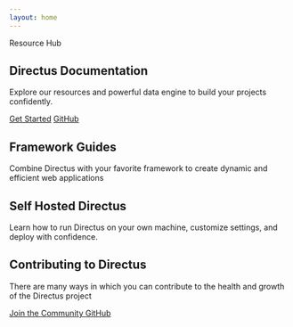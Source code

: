 ```yaml
---
layout: home
---
```


<script setup>
import Footer from "./.vitepress/components/home/Footer.vue"
import SelfHosting from "./.vitepress/components/home/SelfHosting.vue"
import Article from "./.vitepress/components/home/Article.vue"
import Github from "./.vitepress/components/home/icons/Github.vue"
import Divider from "./.vitepress/components/Divider.vue"
import SnippetToggler from "./.vitepress/components/SnippetToggler.vue"
import Pattern from "./.vitepress/components/Pattern.vue"
import { data as articles } from "./index.data.js"
</script>

<section class="hero padding-box">
	<div class="section-container flex">
		<div class="hero-content section-padding--hero">
			<p class="hero-badge">Resource Hub</p>
			<h1 class="m-20">Directus Documentation</h1>
			<p class="m-20">Explore our resources and powerful data engine to build your projects confidently.</p>
			<div class="hero-buttons">
				<a class="primary-btn" href="/getting-started/quickstart">Get Started</a>
				<a class="secondary-btn inline-flex" href="https://github.com/directus/directus/" target="_blank">
					GitHub
					<Github style="margin-left: 6px" />
				</a>
			</div>
		</div>
		<div class="hero-toggler ml-20">

<SnippetToggler :choices="['REST', 'GraphQL', 'SDK']" label="API">
<template #rest>

```js
GET /items/products/4?
	fields[]=id,status,title,category,image.id,image.name
```

</template>
<template #graphql>

```graphql
query {
	articles_by_id(id: 4) {
		id
		status
		title
		category
		image {
			id
			name
		}
	}
}
```

</template>
<template #sdk>

```js
await directus.items('articles').readOne(4, {
  fields: [
		'id',
		'status',
		'title',
		'category',
		'image.id',
		'image.name'
	],
});
```

</template>
</SnippetToggler>
		</div>
		<div class="hero-pattern">
			<Pattern />
		</div>
	</div>
</section>

<div class="padding-box">
	<section class="section-container section-padding--lg">
		<Tabs class="white-bg" :tabs="['Developer Reference', 'User Guide']">
			<template #developer-reference>
				<Card
					title="Database APIs"
					text="Use our dynamic REST and GraphQL APIs to access and efficiently manage your data."
					url="/reference/introduction"
					icon="api"
				/>
				<Card
					title="Data Model"
					text="Structure and organize items in your collection, while also establishing relationships between them."
					url="/app/data-model"
					icon="database"
				/>
				<Card
					title="Authentication"
					text="Use our powerful and simple authentication features in your own applications."
					url="/reference/authentication"
					icon="lock"
				/>
				<Card
					title="Extensions"
					text="Build, modify or expand any feature needed for your project with our flexible extensions."
					url="/extensions/introduction"
					icon="extension"
				/>
				<Card
					title="Realtime"
					text="Access real-time data in your project with WebSockets, backed by your database."
					url="/guides/real-time/getting-started/"
					icon="bolt"
				/>
				<Card
					title="Flows"
					text="Create custom, event-driven data processing and task automation workflows."
					url="/app/flows"
					icon="flowsheet"
				/>
			</template>
			<template #user-guide>
				<Card
					title="Content Module"
					text="Empower your entire team to interact with and manage items in your collection."
					url="/user-guide/content-module/content"
					icon="deployed_code"
				/>
				<Card
					title="User Management"
					text="Learn about adding users, granular roles, and access permissions to your projects."
					url="/user-guide/user-management/users-roles-permissions"
					icon="group"
				/>
				<Card
					title="File Storage"
					text="Store and retrieve files, use storage adapters, and learn about media transformations."
					url="/user-guide/file-library/files"
					icon="folder_copy"
				/>
				<Card
					title="Insights Dashboard"
					text="Build custom analytics dashboards directly from your data to gain meaningful business insights. "
					url="/user-guide/insights/dashboards"
					icon="insights"
				/>
				<Card
					title="Translation"
					text="Easily manage multilingual content, making your projects accessible and user-friendly for a global audience."
					url="/user-guide/content-module/translation-strings"
					icon="g_translate"
				/>
				<Card
					title="Directus Cloud"
					text="Explore key aspects of Directus Cloud including the dashboard, projects, and members."
					url="/user-guide/cloud/overview"
					icon="cloud"
				/>
			</template>
		</Tabs>
	</section>
</div>

<section class="gray-bg padding-box">
	<div class="section-container section-padding--md">
		<div class="header centered-text vp-doc">
			<h2>Framework Guides</h2>
			<p class="m-20 text-muted">
				Combine Directus with your favorite framework to create dynamic and efficient web applications
			</p>
		</div>
		<div class="grid-3">
			<article
				title="Build a Static Website with Nuxt.js"
				tag="Nuxt.js"
				desc="Learn how to build a website using Directus as a CMS and Nuxt 3."
				img="/assets/nuxt-guide.png"
				url="/guides/headless-cms/build-static-website/nuxt-3"
			/>
			<article
				title="Set up Live Preview in a Next.js project"
				tag="Next.js"
				desc="By adding a preview URL, you can instantly see live changes made to your collection."
				img="/assets/next-guide1.png"
				url="/guides/headless-cms/live-preview/nextjs"
			/>
			<article
				title="Build a Multi-User Chat With React.js"
				tag="React.js"
				desc="Deep dive into how to use Directus websockets to build an interactive chat application."
				img="/assets/react-guide.png"
				url="/guides/real-time/chat/react"
			/>
		</div>
	</div>
</section>

<section class="section-padding--md padding-box">
	<div class="section-container flex">
		<div class="header vp-doc max-width">
			<h2 class="sh-heading">
				Self Hosted
				<span style="white-space: nowrap">Directus</span>
			</h2>
			<p class="m-20 text-muted">
				Learn how to run Directus on your own machine, customize settings, and deploy with confidence.
			</p>
		</div>
		<div class="grid-2 m-20 ml-20">
			<SelfHosting
				class="m-20"
				title="Get Started with Docker"
				desc="Get up and running with our Docker Guide."
				img="/assets/docker.png"
				url="/self-hosted/docker-guide"
			/>
			<SelfHosting
				class="m-20"
				title="Config Options"
				desc="A reference of all possible settings in your project."
				img="/assets/config-options.png"
				url="/self-hosted/config-options"
			/>
		</div>
	</div>
</section>

<div class="padding-box">
	<div class="section-container">
		<Divider />
	</div>
</div>

<div class="padding-box">
	<section class="section-container section-padding--md">
		<div class="header centered-text vp-doc">
			<h2>Contributing to Directus</h2>
			<p class="m-20 text-muted">
				There are many ways in which you can contribute to the health and growth of the Directus project
			</p>
			<div>
				<a class="outline-btn" href="https://discord.com/invite/directus" target="_blank" rel="noreferrer noopener">
					Join the Community
				</a>
				<a
					class="secondary-btn inline-flex"
					href="https://github.com/directus/directus/"
					target="_blank"
					rel="noreferrer noopener"
				>
					GitHub
					<Github style="margin-left: 6px" />
				</a>
			</div>
		</div>
		<div class="grid-3">
			<Card
				h="3"
				title="Request a Feature"
				text="Propose new features to improve Directus. Find out how we use GitHub Discussions to organize requests."
				url="/contributing/feature-request-process"
				icon="post_add"
			/>
			<Card
				h="3"
				title="Contribute via Code"
				text="Make a significant impact with code contributions. Read our Pull Request process and find out about our CLA."
				url="/contributing/introduction"
				icon="code"
			/>
			<Card
				h="3"
				title="Sponsorship & Advocacy"
				text="Sponsor our project, increase its visibility and find out how to share the word with others!"
				url="/contributing/sponsor"
				icon="handshake"
			/>
		</div>
	</section>
</div>

<Footer />

<style scoped>
@import './home.css';
</style>
